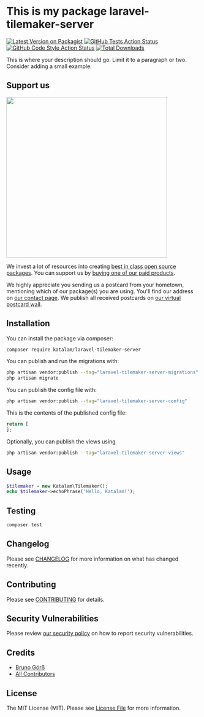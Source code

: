 # This is my package laravel-tilemaker-server

[![Latest Version on Packagist](https://img.shields.io/packagist/v/katalam/laravel-tilemaker-server.svg?style=flat-square)](https://packagist.org/packages/katalam/laravel-tilemaker-server)
[![GitHub Tests Action Status](https://img.shields.io/github/actions/workflow/status/katalam/laravel-tilemaker-server/run-tests.yml?branch=main&label=tests&style=flat-square)](https://github.com/katalam/laravel-tilemaker-server/actions?query=workflow%3Arun-tests+branch%3Amain)
[![GitHub Code Style Action Status](https://img.shields.io/github/actions/workflow/status/katalam/laravel-tilemaker-server/fix-php-code-style-issues.yml?branch=main&label=code%20style&style=flat-square)](https://github.com/katalam/laravel-tilemaker-server/actions?query=workflow%3A"Fix+PHP+code+style+issues"+branch%3Amain)
[![Total Downloads](https://img.shields.io/packagist/dt/katalam/laravel-tilemaker-server.svg?style=flat-square)](https://packagist.org/packages/katalam/laravel-tilemaker-server)

This is where your description should go. Limit it to a paragraph or two. Consider adding a small example.

## Support us

[<img src="https://github-ads.s3.eu-central-1.amazonaws.com/laravel-tilemaker-server.jpg?t=1" width="419px" />](https://spatie.be/github-ad-click/laravel-tilemaker-server)

We invest a lot of resources into creating [best in class open source packages](https://spatie.be/open-source). You can support us by [buying one of our paid products](https://spatie.be/open-source/support-us).

We highly appreciate you sending us a postcard from your hometown, mentioning which of our package(s) you are using. You'll find our address on [our contact page](https://spatie.be/about-us). We publish all received postcards on [our virtual postcard wall](https://spatie.be/open-source/postcards).

## Installation

You can install the package via composer:

```bash
composer require katalam/laravel-tilemaker-server
```

You can publish and run the migrations with:

```bash
php artisan vendor:publish --tag="laravel-tilemaker-server-migrations"
php artisan migrate
```

You can publish the config file with:

```bash
php artisan vendor:publish --tag="laravel-tilemaker-server-config"
```

This is the contents of the published config file:

```php
return [
];
```

Optionally, you can publish the views using

```bash
php artisan vendor:publish --tag="laravel-tilemaker-server-views"
```

## Usage

```php
$tilemaker = new Katalam\Tilemaker();
echo $tilemaker->echoPhrase('Hello, Katalam!');
```

## Testing

```bash
composer test
```

## Changelog

Please see [CHANGELOG](CHANGELOG.md) for more information on what has changed recently.

## Contributing

Please see [CONTRIBUTING](CONTRIBUTING.md) for details.

## Security Vulnerabilities

Please review [our security policy](../../security/policy) on how to report security vulnerabilities.

## Credits

- [Bruno Görß](https://github.com/Katalam)
- [All Contributors](../../contributors)

## License

The MIT License (MIT). Please see [License File](LICENSE.md) for more information.
